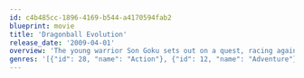 ```yaml
---
id: c4b485cc-1896-4169-b544-a4170594fab2
blueprint: movie
title: 'Dragonball Evolution'
release_date: '2009-04-01'
overview: 'The young warrior Son Goku sets out on a quest, racing against time and the vengeful King Piccolo, to collect a set of seven magical orbs that will grant their wielder unlimited power.'
genres: '[{"id": 28, "name": "Action"}, {"id": 12, "name": "Adventure"}, {"id": 14, "name": "Fantasy"}, {"id": 878, "name": "Science Fiction"}, {"id": 53, "name": "Thriller"}]'
---
```

